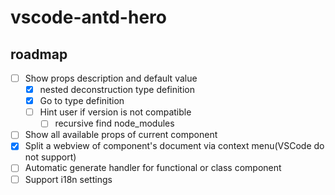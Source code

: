 # vscode-antd-hero

## roadmap

- [ ] Show props description and default value
  - [x] nested deconstruction type definition
  - [x] Go to type definition
  - [ ] Hint user if version is not compatible
    - [ ] recursive find node_modules
- [ ] Show all available props of current component
- [x] Split a webview of component's document via context menu(VSCode do not support)
- [ ] Automatic generate handler for functional or class component
- [ ] Support i18n settings
